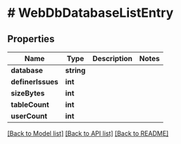 # # WebDbDatabaseListEntry

## Properties

Name | Type | Description | Notes
------------ | ------------- | ------------- | -------------
**database** | **string** |  |
**definerIssues** | **int** |  |
**sizeBytes** | **int** |  |
**tableCount** | **int** |  |
**userCount** | **int** |  |

[[Back to Model list]](../../README.md#models) [[Back to API list]](../../README.md#endpoints) [[Back to README]](../../README.md)
